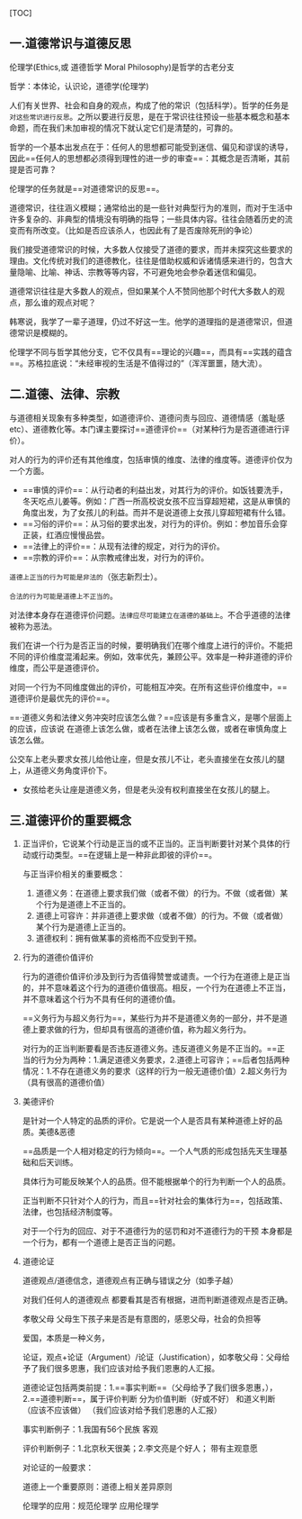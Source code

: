 [TOC]

## 一.道德常识与道德反思

伦理学(Ethics,或 道德哲学  Moral Philosophy)是哲学的古老分支

哲学：本体论，认识论，道德学(伦理学)

人们有关世界、社会和自身的观点，构成了他的常识（包括科学）。哲学的任务是`对这些常识进行反思`。之所以要进行反思，是在于常识往往预设一些基本概念和基本命题，而在我们未加审视的情况下就认定它们是清楚的，可靠的。

哲学的一个基本出发点在于：任何人的思想都可能受到迷信、偏见和谬误的诱导，因此==任何人的思想都必须得到理性的进一步的审查==：其概念是否清晰，其前提是否可靠？

伦理学的任务就是==对道德常识的反思==。

道德常识，往往涵义模糊；通常给出的是一些针对典型行为的准则，而对于生活中许多复杂的、非典型的情境没有明确的指导；一些具体内容。往往会随着历史的流变而有所改变。（比如是否应该杀人，也因此有了是否废除死刑的争论）

我们接受道德常识的时候，大多数人仅接受了道德的要求，而并未探究这些要求的理由。文化传统对我们的道德教化，往往是借助权威和诉诸情感来进行的，包含大量隐喻、比喻、神话、宗教等等内容，不可避免地会参杂着迷信和偏见。

道德常识往往是大多数人的观点，但如果某个人不赞同他那个时代大多数人的观点，那么谁的观点对呢？

韩寒说，我学了一辈子道理，仍过不好这一生。他学的道理指的是道德常识，但道德常识是模糊的。

伦理学不同与哲学其他分支，它不仅具有==理论的兴趣==，而具有==实践的蕴含==。苏格拉底说：“未经审视的生活是不值得过的”（浑浑噩噩，随大流）。

## 二.道德、法律、宗教

与道德相关现象有多种类型，如道德评价、道德问责与回应、道德情感（羞耻感etc）、道德教化等。本门课主要探讨==道德评价==（对某种行为是否道德进行评价）。

对人的行为的评价还有其他维度，包括审慎的维度、法律的维度等。道德评价仅为一个方面。

- ==审慎的评价==：从行动者的利益出发，对其行为的评价。如饭钱要洗手，冬天吃点儿姜等。例如：广西一所高校说女孩不应当穿超短裙，这是从审慎的角度出发，为了女孩儿的利益。而并不是说道德上女孩儿穿超短裙有什么错。
- ==习俗的评价==：从习俗的要求出发，对行为的评价。例如：参加音乐会穿正装，红酒应慢慢品尝。
- ==法律上的评价==：从现有法律的规定，对行为的评价。
- ==宗教的评价==：从宗教戒律出发，对行为的评价。

`道德上正当的行为可能是非法的`（张志新烈士）。

`合法的行为可能是道德上不正当的`。

对法律本身存在道德评价问题。`法律应尽可能建立在道德的基础上`。不合乎道德的法律被称为恶法。

我们在讲一个行为是否正当的时候，要明确我们在哪个维度上进行的评价。不能把不同的评价维度混淆起来。例如，效率优先，兼顾公平。效率是一种非道德的评价维度，而公平是道德评价。

对同一个行为不同维度做出的评价，可能相互冲突。在所有这些评价维度中，==道德评价是最优先的评价==。

==·道德义务和法律义务冲突时应该怎么做？==应该是有多重含义，是哪个层面上的应该，应该说 在道德上该怎么做，或者在法律上该怎么做，或者在审慎角度上该怎么做。

公交车上老头要求女孩儿给他让座，但是女孩儿不让，老头直接坐在女孩儿的腿上，从道德义务角度评价下。

- 女孩给老头让座是道德义务，但是老头没有权利直接坐在女孩儿的腿上。



## 三.道德评价的重要概念

1. 正当评价，它说某个行动是正当的或不正当的。正当判断要针对某个具体的行动或行动类型。==在逻辑上是一种非此即彼的评价==。

   与正当评价相关的重要概念：

   1. 道德义务：在道德上要求我们做（或者不做）的行为。不做（或者做）某个行为是道德上不正当的。
   2. 道德上可容许：并非道德上要求做（或者不做）的行为。不做（或者做）某个行为是道德上正当的。
   3. 道德权利：拥有做某事的资格而不应受到干预。

2. 行为的道德价值评价

   行为的道德价值评价涉及到行为否值得赞誉或谴责。一个行为在道德上是正当的，并不意味着这个行为的道德价值很高。相反，一个行为在道德上不正当，并不意味着这个行为不具有任何的道德价值。

   

   ==义务行为与超义务行为==，某些行为并不是道德义务的一部分，并不是道德上要求做的行为，但却具有很高的道德价值，称为超义务行为。

   对行为的正当判断要看是否违反道德义务。违反道德义务是不正当的。==正当的行为分为两种：1.满足道德义务要求，2.道德上可容许；==后者包括两种情况：1.不存在道德义务的要求（这样的行为一般无道德价值）2.超义务行为（具有很高的道德价值）

3. 美德评价

   是针对一个人特定的品质的评价。它是说一个人是否具有某种道德上好的品质。美德&恶德

   ==品质是一个人相对稳定的行为倾向==。一个人气质的形成包括先天生理基础和后天训练。

   具体行为可能反映某个人的品质。但不能根据单个的行为判断一个人的品质。

   正当判断不只针对个人的行为，而且==针对社会的集体行为==，包括政策、法律，也包括经济制度等。

   对于一个行为的回应、对于不道德行为的惩罚和对不道德行为的干预  本身都是一个行为，都有一个道德上是否正当的问题。

4. 道德论证

   道德观点/道德信念，道德观点有正确与错误之分（如季子越）

   对我们任何人的道德观点 都要看其是否有根据，进而判断道德观点是否正确。

   

   孝敬父母  父母生下孩子来是否是有意图的，感恩父母，社会的负担等

   爱国，本质是一种义务，

   

   论证，观点+论证（Argument）/论证（Justification），如孝敬父母：父母给予了我们很多恩惠，我们应该对给予我们恩惠的人汇报。

   道德论证包括两类前提：1.==事实判断==（父母给予了我们很多恩惠，），2.==道德判断==，属于评价判断  分为价值判断（好或不好） 和道义判断 （应该不应该做）    （我们应该对给予我们恩惠的人汇报）

   事实判断例子：1.我国有56个民族  客观

   评价判断例子：1.北京秋天很美；2.李文亮是个好人；  带有主观意愿

   对论证的一般要求：

   道德上一个重要原则：道德上相关差异原则

   伦理学的应用：规范伦理学  应用伦理学


